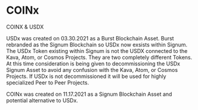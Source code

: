 # COINx

COINX & USDX

USDx was created on 03.30.2021 as a Burst Blockchain Asset.  Burst rebranded as the Signum Blockchain so USDx now exsists within Signum.
    The USDx Token existing within Signum is not the USDX connected to the Kava, Atom, or Cosmos Projects.  They are two completely different Tokens.
    At this time consideration is being given to decommissioning the USDx Signum Asset to avoid any confusion with the Kava, Atom, or Cosmos Projects.
    If USDx is not decommissioned it will be used for highly specialized Peer to Peer Projects.
    
    
COINx was created on 11.17.2021 as a Signum Blockchain Asset and potential alternative to USDx.
    
